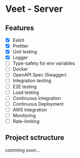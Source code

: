 # Veet - Server

## Features

- [x] Eslint
- [x] Prettier
- [x] Unit testing
- [x] Logger
- [ ] Type-safety for env variables
- [ ] Docker
- [ ] OpenAPI Spec (Swagger)
- [ ] Integration testing
- [ ] E2E testing
- [ ] Load testing
- [ ] Continuous Integration
- [ ] Continuous Deployment
- [ ] AWS Integration
- [ ] Monitoring
- [ ] Rate-limiting

## Project sctructure

comming soon...
